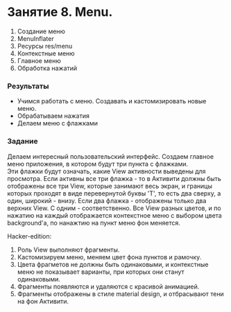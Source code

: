 ﻿# Занятие 8. Menu.

1. Создание меню
2. MenuInflater
3. Ресурсы res/menu
4. Контекстные меню
5. Главное меню
6. Обработка нажатий

### Результаты
* Учимся работать с меню. Создавать и кастомизировать новые меню. 
* Обрабатываем нажатия
* Делаем меню с флажками

### Задание
Делаем интересный пользовательский интерфейс. Создаем главное меню приложения, в котором будут три пункта с флажками.  
Эти флажки будут означать, какие View активности выведены для просмотра. Если активны все три флажка - то в Активити должны быть отображены все три View, которые занимают весь экран, и границы которых проходят в виде перевернутой буквы 'Т', то есть два сверху, а один, широкий - внизу. Если два флажка - отображены только два верхних View. С одним - соответственно.
Все View разных цветов, и по нажатию на каждый отображается контекстное меню с выбором цвета background'a, по нанажтию на пункт меню фон меняется.
 
Hacker-edition:
1. Роль View выполняют фрагменты. 
2. Кастомизируем меню, меняем цвет фона пунктов и рамочку.
3. Цвета фрагметов не должны быть одинаковыми, и контекстные меню не показывает варианты, при которых они станут одинаковыми. 
4. Фрагменты появляются и удаляются с красивой анимацией. 
5. Фрагменты отображены в стиле material design, и отбрасывают тени на фон Активити.